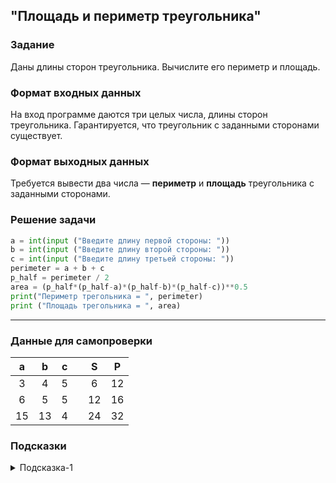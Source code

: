 ## "Площадь и периметр треугольника"

### Задание

Даны длины сторон треугольника. Вычислите его периметр и площадь.

### Формат входных данных

На вход программе даются три целых числа, длины сторон треугольника. 
Гарантируется, что треугольник с заданными сторонами существует.

### Формат выходных данных

Требуется вывести два числа — **периметр** и **площадь** треугольника с заданными сторонами.

### Решение задачи

```python
a = int(input ("Введите длину первой стороны: "))
b = int(input ("Введите длину второй стороны: "))
c = int(input ("Введите длину третьей стороны: "))
perimeter = a + b + c
p_half = perimeter / 2
area = (p_half*(p_half-a)*(p_half-b)*(p_half-c))**0.5
print("Периметр трегольника = ", perimeter)
print ("Площадь трегольника = ", area)
```

---

### Данные для самопроверки
|   a   |   b   |   c   |   |   S    |   P   |
| :---: | :---: | :---: |---|  :---: | :---: | 
|   3   |   4   |   5   |   |    6   |   12  |
|   6   |   5   |   5   |   |   12   |   16  |
|   15  |   13  |   4   |   |   24   |   32  |
### Подсказки

<details>
<summary>Подсказка-1</summary>
Для расчета площади треугольника воспользуйтесь "формулой Герона"
</details>
